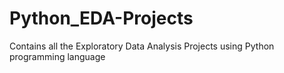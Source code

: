 # Python_EDA-Projects
Contains all the Exploratory Data Analysis Projects using Python programming language
